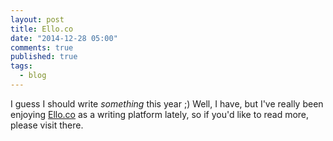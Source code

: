 ```yaml
---
layout: post
title: Ello.co
date: "2014-12-28 05:00"
comments: true
published: true
tags:
  - blog
---
```


I guess I should write *something* this year ;) Well, I have, but I've really been enjoying [Ello.co](https://ello.co/sirkitree) as a writing platform lately, so if you'd like to read more, please visit there.
